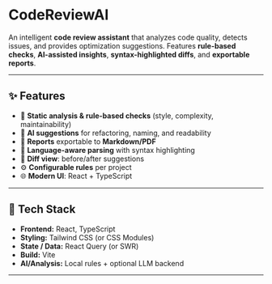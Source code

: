 # CodeReviewAI

An intelligent **code review assistant** that analyzes code quality, detects issues, and provides optimization suggestions. Features **rule-based checks**, **AI-assisted insights**, **syntax-highlighted diffs**, and **exportable reports**.

---

## ✨ Features
- 🔎 **Static analysis & rule-based checks** (style, complexity, maintainability)
- 🧠 **AI suggestions** for refactoring, naming, and readability
- 🧾 **Reports** exportable to **Markdown/PDF**
- 🧩 **Language-aware parsing** with syntax highlighting
- 🔁 **Diff view**: before/after suggestions
- ⚙️ **Configurable rules** per project
- 🌐 **Modern UI**: React + TypeScript

---

## 🧱 Tech Stack
- **Frontend:** React, TypeScript
- **Styling:** Tailwind CSS (or CSS Modules)
- **State / Data:** React Query (or SWR)
- **Build:** Vite
- **AI/Analysis:** Local rules + optional LLM backend

---
